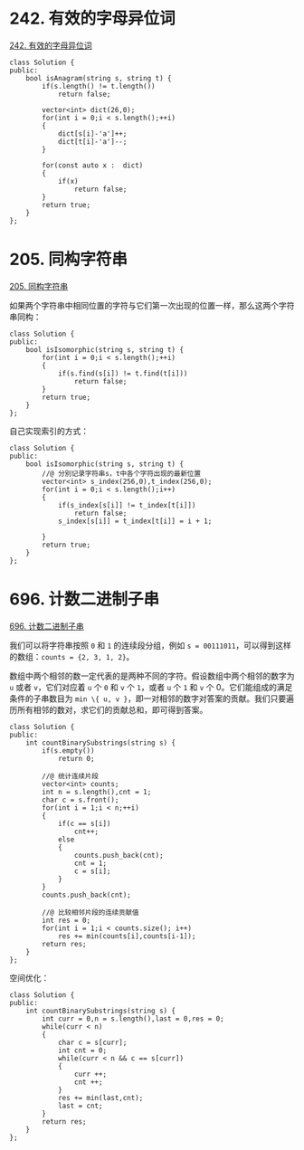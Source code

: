 # 242. 有效的字母异位词

[242. 有效的字母异位词](https://leetcode-cn.com/problems/valid-anagram/)

```
class Solution {
public:
    bool isAnagram(string s, string t) {
		if(s.length() != t.length())
			return false;
		
		vector<int> dict(26,0);
		for(int i = 0;i < s.length();++i)
		{
			dict[s[i]-'a']++;
			dict[t[i]-'a']--;
		}
		
		for(const auto x :  dict)
		{
			if(x)
				return false;
		}
		return true;
    }
};
```

# 205. 同构字符串

[205. 同构字符串](https://leetcode-cn.com/problems/isomorphic-strings/)

如果两个字符串中相同位置的字符与它们第一次出现的位置一样，那么这两个字符串同构：

```
class Solution {
public:
    bool isIsomorphic(string s, string t) {
		for(int i = 0;i < s.length();++i)
		{
			if(s.find(s[i]) != t.find(t[i]))
				return false;
		}		
		return true;
    }
};
```

自己实现索引的方式：

```
class Solution {
public:
    bool isIsomorphic(string s, string t) {
		//@ 分別记录字符串s，t中各个字符出现的最新位置
		vector<int> s_index(256,0),t_index(256,0);
		for(int i = 0;i < s.length();i++)
		{
			if(s_index[s[i]] != t_index[t[i]])
				return false;
			s_index[s[i]] = t_index[t[i]] = i + 1;
			
		}
		return true;
    }
};
```

# 696. 计数二进制子串

[696. 计数二进制子串](https://leetcode-cn.com/problems/count-binary-substrings/)

我们可以将字符串按照 `0` 和 `1` 的连续段分组，例如 `s = 00111011`，可以得到这样的数组：`counts = {2, 3, 1, 2}`。

数组中两个相邻的数一定代表的是两种不同的字符。假设数组中两个相邻的数字为 `u` 或者 `v`，它们对应着 `u` 个 `0` 和 `v` 个 `1`，或者 `u` 个 `1`  和 `v` 个 0。它们能组成的满足条件的子串数目为 `min \{ u, v }`，即一对相邻的数字对答案的贡献。我们只要遍历所有相邻的数对，求它们的贡献总和，即可得到答案。

```
class Solution {
public:
    int countBinarySubstrings(string s) {
		if(s.empty())
			return 0;
		
		//@ 统计连续片段
		vector<int> counts;
		int n = s.length(),cnt = 1;
		char c = s.front();
		for(int i = 1;i < n;++i)
		{
			if(c == s[i])
				cnt++;
			else
			{
				counts.push_back(cnt);
				cnt = 1;
				c = s[i];
			}			
		}
		counts.push_back(cnt);
		
		//@ 比较相邻片段的连续贡献值
		int res = 0;
		for(int i = 1;i < counts.size(); i++)
			res += min(counts[i],counts[i-1]);
		return res;		
    }
};
```

空间优化：

```
class Solution {
public:
    int countBinarySubstrings(string s) {
		int curr = 0,n = s.length(),last = 0,res = 0;
		while(curr < n)
		{
			char c = s[curr];
			int cnt = 0;
			while(curr < n && c == s[curr])
			{
				curr ++;
				cnt ++;
			}
			res += min(last,cnt);
			last = cnt;
		}
		return res;
    }
};
```


